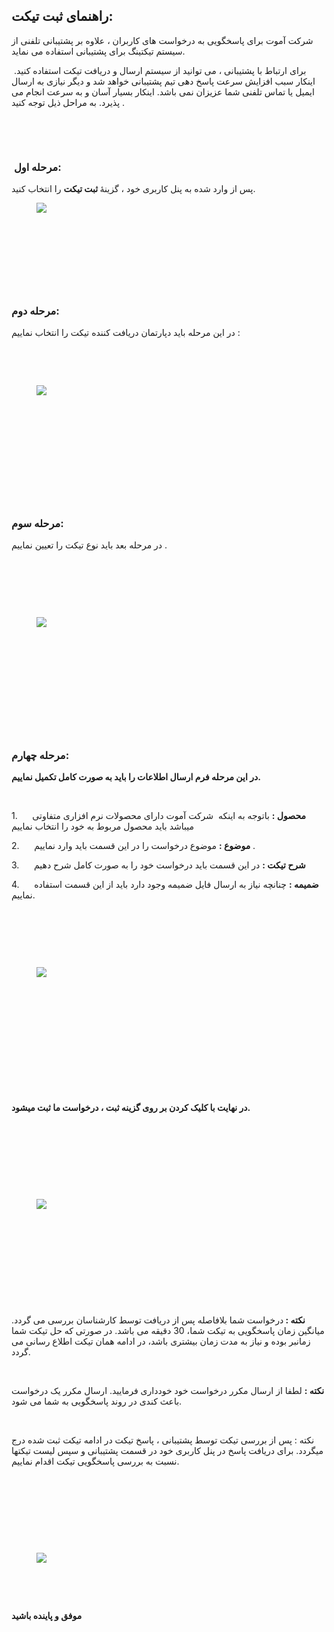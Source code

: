 <h2>راهنمای ثبت تیکت:</h2><p>شرکت آموت برای پاسخگویی به درخواست های کاربران ، علاوه بر پشتیبانی تلفنی از سیستم تیکتینگ برای پشتیبانی استفاده می نماید.</p><p>&nbsp;برای ارتباط با پشتیبانی ، می توانید از سیستم ارسال و دریافت تیکت استفاده کنید. اینکار سبب افزایش سرعت پاسخ دهی تیم پشتیبانی خواهد شد و دیگر نیازی به ارسال ایمیل یا تماس تلفنی شما عزیزان نمی باشد. اینکار بسیار آسان و به سرعت انجام می پذیرد. به مراحل ذیل توجه کنید .</p><p>&nbsp;</p><p>&nbsp;</p><h3>&nbsp;<strong>مرحله اول:</strong></h3><p>پس از وارد شده به پنل کاربری خود ، گزینۀ<strong>&nbsp;ثبت تیکت</strong>&nbsp;را انتخاب کنید.</p><figure class="image"><img src="https://matini.hubdesk.ir/content/editor/1564ebb4-e070-4336-9c9c-3c22af3afdbbimage.jpeg.jpeg"></figure><p>&nbsp;</p><p>&nbsp;</p><p>&nbsp;</p><p>&nbsp;</p><h3><strong>مرحله دوم:</strong></h3><p>در این مرحله باید دپارتمان دریافت کننده تیکت را انتخاب نماییم :</p><p>&nbsp;</p><p>&nbsp;</p><figure class="image"><img src="https://matini.hubdesk.ir/content/editor/2a980899-397f-451b-b1fa-ec73bb3af944image.jpeg.jpeg"></figure><h3>&nbsp;</h3><h3>&nbsp;</h3><h3>&nbsp;</h3><h3>&nbsp;</h3><h3><strong>مرحله سوم:</strong></h3><p>در مرحله بعد باید نوع تیکت را تعیین نماییم .</p><p>&nbsp;</p><p>&nbsp;</p><p>&nbsp;</p><figure class="image"><img src="https://matini.hubdesk.ir/content/editor/24b74165-fffe-4a32-bb26-958862158cffimage.jpeg.jpeg"></figure><h3>&nbsp;</h3><h3>&nbsp;</h3><h3>&nbsp;</h3><h3>&nbsp;</h3><h3><strong>مرحله چهارم:</strong></h3><p><strong>در این مرحله فرم ارسال اطلاعات را باید به صورت کامل تکمیل نماییم.</strong></p><p><strong>&nbsp;</strong></p><p>1.&nbsp;&nbsp;&nbsp;&nbsp;&nbsp; <strong>محصول :</strong> باتوجه به اینکه&nbsp; شرکت آموت دارای محصولات نرم افزاری متفاوتی میباشد باید محصول مربوط به خود را انتخاب نماییم</p><p>2.&nbsp;&nbsp;&nbsp;&nbsp;&nbsp; <strong>موضوع :</strong> موضوع درخواست را در این قسمت باید وارد نماییم .</p><p>3.&nbsp;&nbsp;&nbsp;&nbsp;&nbsp; <strong>شرح تیکت :</strong> در این قسمت باید درخواست خود را به صورت کامل شرح دهیم</p><p>4.&nbsp;&nbsp;&nbsp;&nbsp;&nbsp; <strong>ضمیمه :</strong> چنانچه نیاز به ارسال فایل ضمیمه وجود دارد باید از این قسمت استفاده نماییم.</p><p>&nbsp;</p><p>&nbsp;</p><p>&nbsp;</p><figure class="image"><img src="https://matini.hubdesk.ir/content/editor/c3ee34f6-6abf-4b5a-a1ce-dec456c7a1cdimage.jpeg.jpeg"></figure><p>&nbsp;</p><p><strong>&nbsp;</strong></p><p>&nbsp;</p><p>&nbsp;</p><p>&nbsp;</p><p>&nbsp;</p><p><strong>در نهایت با کلیک کردن بر روی گزینه ثبت ، درخواست ما ثبت میشود.</strong></p><p>&nbsp;</p><p>&nbsp;</p><p>&nbsp;</p><p>&nbsp;</p><figure class="image"><img src="https://matini.hubdesk.ir/content/editor/0bddd826-25f7-4460-8a6d-79995dae8d05image.jpeg.jpeg"></figure><p>&nbsp;</p><p>&nbsp;</p><p>&nbsp;</p><p>&nbsp;</p><p>&nbsp;</p><p><strong>نکته : </strong>درخواست شما بلافاصله پس از دریافت توسط کارشناسان بررسی می گردد. میانگین زمان پاسخگویی به تیکت شما، 30 دقیقه می باشد. در صورتی که حل تیکت شما زمانبر بوده و نیاز به مدت زمان بیشتری باشد، در ادامه همان تیکت اطلاع رسانی می گردد.&nbsp;</p><p>&nbsp;</p><p><strong>نکته :</strong> لطفا از ارسال مکرر درخواست خود خودداری فرمایید. ارسال مکرر یک درخواست باعث کندی در روند پاسخگویی به شما می شود.</p><p>&nbsp;</p><p>نکته : پس از بررسی تیکت توسط پشتیبانی ، پاسخ تیکت در ادامه تیکت ثبت شده درج میگردد. برای دریافت پاسخ در پنل کاربری خود در قسمت پشتیبانی و سپس لیست تیکتها نسبت به بررسی پاسخگویی تیکت اقدام نماییم.</p><p>&nbsp;</p><p>&nbsp;</p><p>&nbsp;</p><p>&nbsp;</p><figure class="image"><img src="https://matini.hubdesk.ir/content/editor/520d1f23-d072-4418-a613-4bc298ff5428image.jpeg.jpeg"></figure><p><strong>&nbsp;</strong></p><p><strong>&nbsp;</strong></p><p><strong>موفق و پاینده باشید</strong></p>